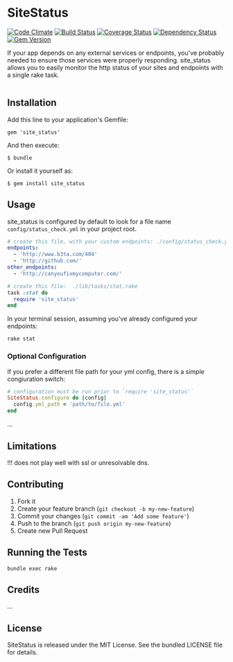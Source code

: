 SiteStatus
=========
[![Code Climate](https://codeclimate.com/github/primedia/site_status.png)](https://codeclimate.com/github/primedia/site_status)
[![Build Status](https://travis-ci.org/primedia/site_status.png)](https://travis-ci.org/primedia/site_status)
[![Coverage Status](https://coveralls.io/repos/primedia/site_status/badge.png?branch=dev)](https://coveralls.io/r/primedia/site_status?branch=dev)
[![Dependency Status](https://gemnasium.com/primedia/site_status.png)](https://gemnasium.com/primedia/site_status)
[![Gem Version](https://badge.fury.io/rb/site_status.png)](http://badge.fury.io/rb/site_status)

If your app depends on any external services or endpoints, you've probably needed to ensure those services were properly responding. site_status allows you to easily monitor the http status of your sites and endpoints with a single rake task.

![<Display Name>](http://i.imgur.com/lRQCk00.gif)

## Installation


Add this line to your application's Gemfile:

    gem 'site_status'

And then execute:

    $ bundle

Or install it yourself as:

    $ gem install site_status


## Usage
site_status is configured by default to look for a file name `config/status_check.yml` in your project root.

```yaml
# create this file, with your custom endpoints: ./config/status_check.yml
endpoints:
  - 'http://www.b3ta.com/404'
  - 'http://github.com/'
other_endpoints:
  - 'http://canyoufixmycomputer.com/'
```

```ruby
# create this file:  ./lib/tasks/stat.rake
task :stat do
  require 'site_status'
end

```
In your terminal session, assuming you've already configured your endpoints:

```shell
rake stat
```
### Optional Configuration
If you prefer a different file path for your yml config, there is a simple congiuration switch:

```ruby
# configuration must be run prior to `require 'site_status'`
SiteStatus.configure do |config|
  config.yml_path = 'path/to/file.yml'
end
```
...

## Limitations
!!! does not play well with ssl or unresolvable dns.

## Contributing

1. Fork it
2. Create your feature branch (`git checkout -b my-new-feature`)
3. Commit your changes (`git commit -am 'Add some feature'`)
4. Push to the branch (`git push origin my-new-feature`)
5. Create new Pull Request

## Running the Tests

`bundle exec rake`

## Credits

...

## License

SiteStatus is released under the MIT License. See the bundled LICENSE file for details.